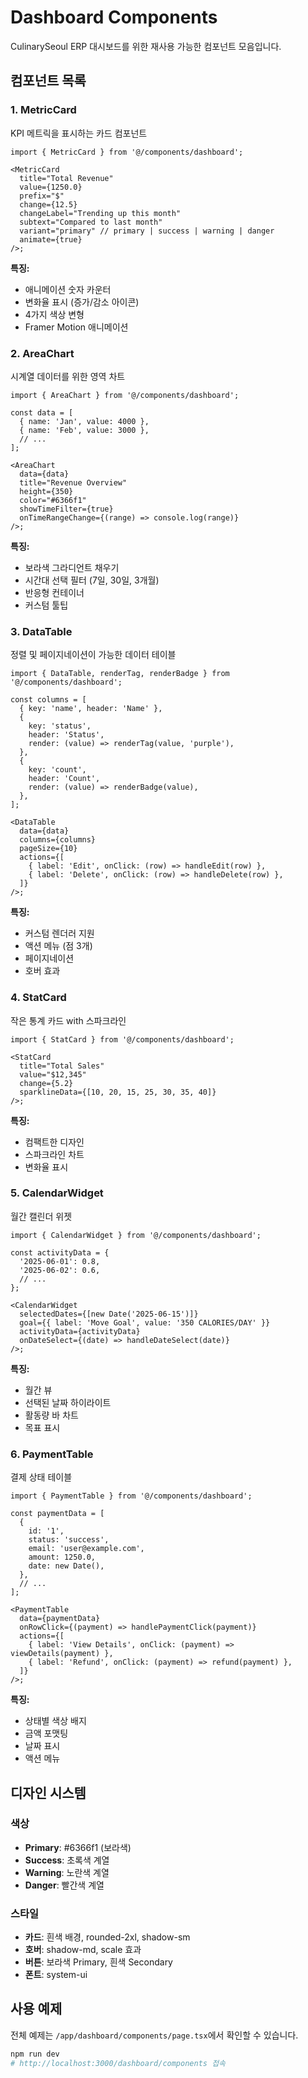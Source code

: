 # Dashboard Components

CulinarySeoul ERP 대시보드를 위한 재사용 가능한 컴포넌트 모음입니다.

## 컴포넌트 목록

### 1. MetricCard

KPI 메트릭을 표시하는 카드 컴포넌트

```tsx
import { MetricCard } from '@/components/dashboard';

<MetricCard
  title="Total Revenue"
  value={1250.0}
  prefix="$"
  change={12.5}
  changeLabel="Trending up this month"
  subtext="Compared to last month"
  variant="primary" // primary | success | warning | danger
  animate={true}
/>;
```

**특징:**

- 애니메이션 숫자 카운터
- 변화율 표시 (증가/감소 아이콘)
- 4가지 색상 변형
- Framer Motion 애니메이션

### 2. AreaChart

시계열 데이터를 위한 영역 차트

```tsx
import { AreaChart } from '@/components/dashboard';

const data = [
  { name: 'Jan', value: 4000 },
  { name: 'Feb', value: 3000 },
  // ...
];

<AreaChart
  data={data}
  title="Revenue Overview"
  height={350}
  color="#6366f1"
  showTimeFilter={true}
  onTimeRangeChange={(range) => console.log(range)}
/>;
```

**특징:**

- 보라색 그라디언트 채우기
- 시간대 선택 필터 (7일, 30일, 3개월)
- 반응형 컨테이너
- 커스텀 툴팁

### 3. DataTable

정렬 및 페이지네이션이 가능한 데이터 테이블

```tsx
import { DataTable, renderTag, renderBadge } from '@/components/dashboard';

const columns = [
  { key: 'name', header: 'Name' },
  {
    key: 'status',
    header: 'Status',
    render: (value) => renderTag(value, 'purple'),
  },
  {
    key: 'count',
    header: 'Count',
    render: (value) => renderBadge(value),
  },
];

<DataTable
  data={data}
  columns={columns}
  pageSize={10}
  actions={[
    { label: 'Edit', onClick: (row) => handleEdit(row) },
    { label: 'Delete', onClick: (row) => handleDelete(row) },
  ]}
/>;
```

**특징:**

- 커스텀 렌더러 지원
- 액션 메뉴 (점 3개)
- 페이지네이션
- 호버 효과

### 4. StatCard

작은 통계 카드 with 스파크라인

```tsx
import { StatCard } from '@/components/dashboard';

<StatCard
  title="Total Sales"
  value="$12,345"
  change={5.2}
  sparklineData={[10, 20, 15, 25, 30, 35, 40]}
/>;
```

**특징:**

- 컴팩트한 디자인
- 스파크라인 차트
- 변화율 표시

### 5. CalendarWidget

월간 캘린더 위젯

```tsx
import { CalendarWidget } from '@/components/dashboard';

const activityData = {
  '2025-06-01': 0.8,
  '2025-06-02': 0.6,
  // ...
};

<CalendarWidget
  selectedDates={[new Date('2025-06-15')]}
  goal={{ label: 'Move Goal', value: '350 CALORIES/DAY' }}
  activityData={activityData}
  onDateSelect={(date) => handleDateSelect(date)}
/>;
```

**특징:**

- 월간 뷰
- 선택된 날짜 하이라이트
- 활동량 바 차트
- 목표 표시

### 6. PaymentTable

결제 상태 테이블

```tsx
import { PaymentTable } from '@/components/dashboard';

const paymentData = [
  {
    id: '1',
    status: 'success',
    email: 'user@example.com',
    amount: 1250.0,
    date: new Date(),
  },
  // ...
];

<PaymentTable
  data={paymentData}
  onRowClick={(payment) => handlePaymentClick(payment)}
  actions={[
    { label: 'View Details', onClick: (payment) => viewDetails(payment) },
    { label: 'Refund', onClick: (payment) => refund(payment) },
  ]}
/>;
```

**특징:**

- 상태별 색상 배지
- 금액 포맷팅
- 날짜 표시
- 액션 메뉴

## 디자인 시스템

### 색상

- **Primary**: #6366f1 (보라색)
- **Success**: 초록색 계열
- **Warning**: 노란색 계열
- **Danger**: 빨간색 계열

### 스타일

- **카드**: 흰색 배경, rounded-2xl, shadow-sm
- **호버**: shadow-md, scale 효과
- **버튼**: 보라색 Primary, 흰색 Secondary
- **폰트**: system-ui

## 사용 예제

전체 예제는 `/app/dashboard/components/page.tsx`에서 확인할 수 있습니다.

```bash
npm run dev
# http://localhost:3000/dashboard/components 접속
```
